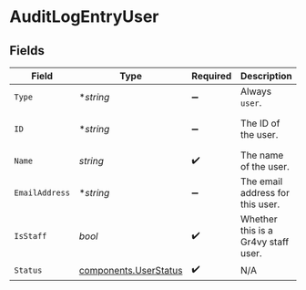 # AuditLogEntryUser


## Fields

| Field                                                          | Type                                                           | Required                                                       | Description                                                    | Example                                                        |
| -------------------------------------------------------------- | -------------------------------------------------------------- | -------------------------------------------------------------- | -------------------------------------------------------------- | -------------------------------------------------------------- |
| `Type`                                                         | **string*                                                      | :heavy_minus_sign:                                             | Always `user`.                                                 | user                                                           |
| `ID`                                                           | **string*                                                      | :heavy_minus_sign:                                             | The ID of the user.                                            | 14b7b8c5-a6ba-4fb6-bbab-52d43c7f37ef                           |
| `Name`                                                         | *string*                                                       | :heavy_check_mark:                                             | The name of the user.                                          | John Doe                                                       |
| `EmailAddress`                                                 | **string*                                                      | :heavy_minus_sign:                                             | The email address for this user.                               | john@example.com                                               |
| `IsStaff`                                                      | *bool*                                                         | :heavy_check_mark:                                             | Whether this is a Gr4vy staff user.                            | false                                                          |
| `Status`                                                       | [components.UserStatus](../../models/components/userstatus.md) | :heavy_check_mark:                                             | N/A                                                            |                                                                |